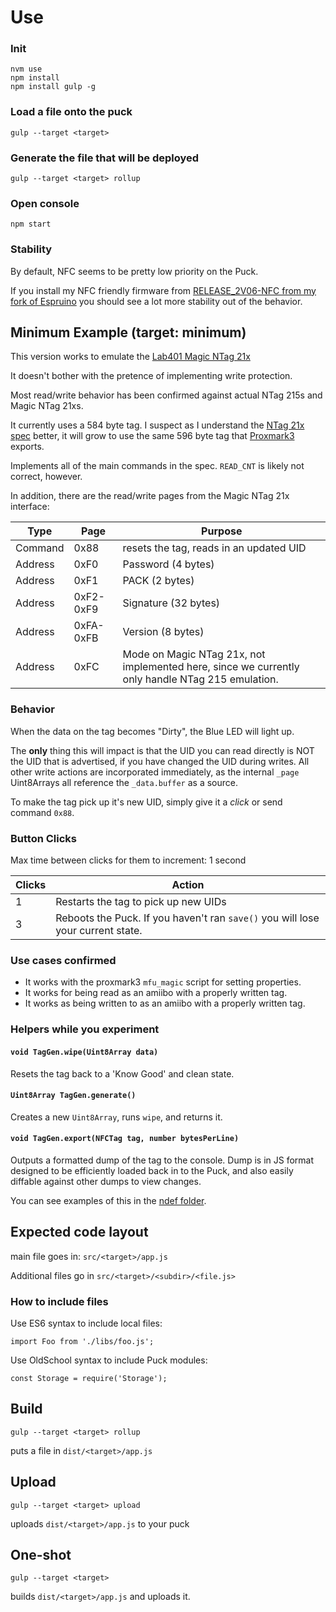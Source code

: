 # Use

### Init

```
nvm use
npm install
npm install gulp -g
```

### Load a file onto the puck
`gulp --target <target>`

### Generate the file that will be deployed
`gulp --target <target> rollup`

### Open console
`npm start`

### Stability

By default, NFC seems to be pretty low priority on the Puck.

If you install my NFC friendly firmware from 
[RELEASE_2V06-NFC from my fork of Espruino](https://github.com/hotdropper/Espruino/releases/tag/RELEASE_2V06-NFC)
 you should see a lot more stability out of the behavior. 


## Minimum Example (target: minimum)

This version works to emulate the
[Lab401 Magic NTag 21x](https://lab401.com/products/ntag-compatible-21x)

It doesn't bother with the pretence of implementing write protection.

Most read/write behavior has been confirmed against actual NTag 215s and Magic NTag 21xs.

It currently uses a 584 byte tag. I suspect as I understand the [NTag 21x spec](https://www.nxp.com/docs/en/data-sheet/NTAG213_215_216.pdf) better, it will grow to use the same 596 byte tag that [Proxmark3](https://github.com/Proxmark/proxmark3) exports.

Implements all of the main commands in the spec. `READ_CNT` is likely not correct, however.

In addition, there are the read/write pages from the Magic NTag 21x interface:

| Type     | Page | Purpose |
|----------|------|---------|
| Command  | 0x88 | resets the tag, reads in an updated UID |
| Address  | 0xF0 | Password (4 bytes) |
| Address  | 0xF1 | PACK (2 bytes)     |
| Address  | 0xF2-0xF9 | Signature (32 bytes) |
| Address  | 0xFA-0xFB | Version (8 bytes) |
| Address  | 0xFC | Mode on Magic NTag 21x, not implemented here, since we currently only handle NTag 215 emulation.     

### Behavior

When the data on the tag becomes "Dirty", the Blue LED will light up.

The **only** thing this will impact is that the UID you can read directly is NOT the UID that is advertised, if you have changed the UID during writes. All other write actions are incorporated immediately, as the internal `_page` Uint8Arrays all reference the `_data.buffer` as a source.

To make the tag pick up it's new UID, simply give it a *click* or send command `0x88`.

### Button Clicks

Max time between clicks for them to increment: 1 second

| Clicks | Action |
|--------|--------|
| 1 | Restarts the tag to pick up new UIDs |
| 3 | Reboots the Puck. If you haven't ran `save()` you will lose your current state. |

### Use cases confirmed

* It works with the proxmark3 `mfu_magic` script for setting properties.
* It works for being read as an amiibo with a properly written tag.
* It works as being written to as an amiibo with a properly written tag.

### Helpers while you experiment

#### `void TagGen.wipe(Uint8Array data)`

Resets the tag back to a 'Know Good' and clean state.

#### `Uint8Array TagGen.generate()`

Creates a new `Uint8Array`, runs `wipe`, and returns it.

#### `void TagGen.export(NFCTag tag, number bytesPerLine)`

Outputs a formatted dump of the tag to the console.
Dump is in JS format designed to be efficiently loaded back in to the Puck, and also easily diffable against other dumps to view changes.

You can see examples of this in the [ndef folder](ndef).
 
## Expected code layout

main file goes in: `src/<target>/app.js`

Additional files go in `src/<target>/<subdir>/<file.js>`

### How to include files

Use ES6 syntax to include local files:

`import Foo from './libs/foo.js';`

Use OldSchool syntax to include Puck modules:

`const Storage = require('Storage');`

## Build

`gulp --target <target> rollup`

puts a file in `dist/<target>/app.js`

## Upload

`gulp --target <target> upload`

uploads `dist/<target>/app.js` to your puck

## One-shot

`gulp --target <target>`

builds `dist/<target>/app.js` and uploads it.


